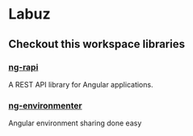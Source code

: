# Labuz


## Checkout this workspace libraries

### [ng-rapi](/projects/ng-rapi/README.md)
A REST API library for Angular applications.

### [ng-environmenter](/projects/ng-rapi/README.md)
Angular environment sharing done easy
